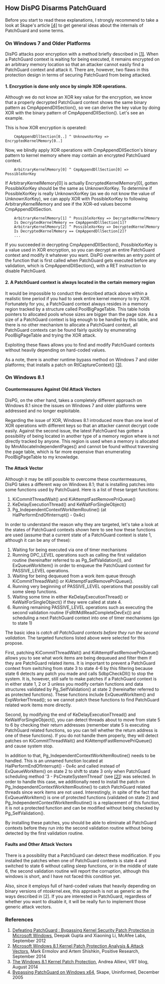 How DisPG Disarms PatchGuard
---------------

Before you start to read these explanations, I strongly recommend to take a look at Skape's article [[4]](http://www.uninformed.org/?v=3&a=3) to get general ideas about the internals of PatchGuard and some terms.

### On Windows 7 and Older Platforms
DisPG attacks poor encryption with a method briefly described in [[1]](http://www.mcafee.com/us/resources/reports/rp-defeating-patchguard.pdf). When a PatchGuard context is waiting for being executed, it remains encrypted on an arbitrary memory location so that an attacker cannot easily find a PatchGuard context and attack it. There are, however, two flaws in this protection design in terms of securing PatchGuard from being attacked.

#### 1. Encryption is done only once by simple XOR operations.

  Although we do not know an XOR key value for the encryption, we know that a properly decrypted PatchGuard context shows the same binary pattern as CmpAppendDllSection(), so we can derive the key value by doing XOR with the binary pattern of CmpAppendDllSection(). Let's see an example.

  This is how XOR encryption is operated:

        CmpAppendDllSection[0..] ^ UnknownXorKey => EncryptedKernelMemory[0..]

  Now, we blindly apply XOR operations with CmpAppendDllSection's binary pattern to kernel memory where may contain an encrypted PatchGuard context.

        ArbitraryKernelMemory[0] ^ CmpAppendDllSection[0] => PossibleXorKey

  If ArbitraryKernelMemory[0] is actually EncryptedKernelMemory[0], gotten PossibleXorKey should be the same as UnknownXorKey. To determine if PossibleXorKey is really UnknownXorKey (as we do not know the value of UnknownXorKey), we can apply XOR with PossibleXorKey to following ArbitraryKernelMemory and see if the XOR-ed values become CmpAppendDllSection.

        ArbitraryKernelMemory[1] ^ PossibleXorKey => DecryptedKernelMemory
        Is DecryptedKernelMemory == CmpAppendDllSection[1]?
        ArbitraryKernelMemory[2] ^ PossibleXorKey => DecryptedKernelMemory
        Is DecryptedKernelMemory == CmpAppendDllSection[2]?
        ...

  If you succeeded in decrypting CmpAppendDllSection(), PossibleXorKey is a value used in XOR encryption, so you can decrypt an entire PatchGuard context and modify it whatever you want. DisPG overwrites an entry point of the function that is first called when PatchGuard gets executed before any validation, which is CmpAppendDllSection(), with a RET instruction to disable PatchGuard.

#### 2. A PatchGuard context is always located in the certain memory region

  It would be impossible to conduct the described attack above within a realistic time period if you had to seek entire kernel memory to try XOR. Fortunately for you, a PatchGuard context always resides in a memory region tracked by a structure called PoolBigPageTable. This table holds pointers to allocated pools whose sizes are bigger than the page size. As a size of a PatchGuard context is big enough to be handled by this table, and there is no other mechanism to allocate a PatchGuard context, all PatchGuard contexts can be found fairly quickly by enumerating PoolBigPageTable and trying the XOR attack.

Exploiting these flaws allows you to find and modify PatchGuard contexts without heavily depending on hard-coded values.

As a note, there is another runtime bypass method on Windows 7 and older platforms; that installs a patch on RtlCaptureContext() [[3]](http://vrt-blog.snort.org/2014/08/the-windows-81-kernel-patch-protection.html).

### On Windows 8.1

#### Countermeasures Against Old Attack Vectors

DisPG, on the other hand, takes a completely different approach on Windows 8.1 since the issues on Windows 7 and older platforms were addressed and no longer exploitable.

Regarding the issue of XOR, Windows 8.1 introduced more than one level of XOR operations with different keys so that an attacker cannot decrypt code easily. Against the second issue, the latest PatchGuard has gotten a possibility of being located in another type of a memory region where is not directly tracked by anyone. This region is used when a memory is allocated by MmAllocateIndependentPages() and cannot be found without traversing the page table, which is far more expensive than enumerating PoolBigPageTable to my knowledge.

#### The Attack Vector

Although it may be still possible to overcome these countermeasures, DisPG takes a different way on Windows 8.1; that is installing patches into some functions used by PatchGuard. Here is a list of these target functions:

1. KiCommitThreadWait() and KiAttemptFastRemovePriQueue()
1. KeDelayExecutionThread() and KeWaitForSingleObject()
1. Pg_IndependentContextWorkItemRoutine() (at HalPerformEndOfInterrupt() - 0x4c)

In order to understand the reason why they are targeted, let's take a look at the states of PatchGuard contexts shown here to see how these functions are used (assume that a current state of a PatchGuard context is state 1, although it can be any of these):

1. Waiting for being executed via one of timer mechanisms
1. Running DPC\_LEVEL operations such as calling the first validation routine (hereinafter referred to as Pg\_SelfValidation()), and ExQueueWorkItem() in order to enqueue the PatchGuard context for PASSIVE\_LEVEL operations.
1. Waiting for being dequeued from a work item queue through KiCommitThreadWait() or KiAttemptFastRemovePriQueue().
1. Running very beginning of PASSIVE\_LEVEL operations that possibly call some sleep functions.
1. Waiting some time in either KeDelayExecutionThread() or KeWaitForSingleObject() if they were called at state 4.
1. Running remaining PASSIVE\_LEVEL operations such as executing the second validation routine (FsRtlMdlReadCompleteDevEx()) and scheduling a next PatchGuard context into one of timer mechanisms (go to state 1)

The basic idea is _catch all PatchGuard contexts before they run the second validation._ The targeted functions listed above were selected for this propose.

First, patching KiCommitThreadWait() and KiAttemptFastRemovePriQueue() allows you to see what work items are being dequeued and filter them if they are PatchGuard related items. It is important to prevent a PatchGuard context from switching from state 3 to state 4-6 by this filtering because state 6 detects any patch you made and calls SdbpCheckDll() to stop the system. It is, however, still safe to make patches if a PatchGuard context is in either state 1, 2 or 3 unless you modify certain functions and data structures validated by Pg\_SelfValidation() at state 2 (hereinafter referred to as protected functions). These functions include ExQueueWorkItem() and ExpWorkerThread(); so we cannot patch these functions to find PatchGuard related work items more directly.

Second, by modifying the end of KeDelayExecutionThread() and KeWaitForSingleObject(), you can detect threads about to move from state 5 to 6 by checking their return addresses (remember state 5 is executing PatchGuard related functions, so you can tell whether the return address is one of these functions). If you do not handle them properly, they will detect patches on KiCommitThreadWait() and KiAttemptFastRemovePriQueue() and cause system stop.

In addition to that, Pg\_IndependentContextWorkItemRoutine() needs to be handled. This is an unnamed function located at HalPerformEndOfInterrupt() - 0x4c and called instead of ExQueueWorkItem() on state 2 to shift to state 3 only when PatchGuard scheduling method '3 - PsCreateSystemThread' (see [[2]](http://blog.ptsecurity.com/2014/09/microsoft-windows-81-kernel-patch.html)) was selected. In order to handle this case, we additionally need to install the patch on Pg\_IndependentContextWorkItemRoutine() to catch PatchGuard related threads since work items are not used. Interestingly, in spite of the fact that ExQueueWorkItem() is one of protected functions (validated on state 2) and Pg\_IndependentContextWorkItemRoutine() is a replacement of this function, it is not a protected function and can be modified without being checked by Pg_SelfValidation().

By installing these patches, you should be able to eliminate all PatchGuard contexts before they run into the second validation routine without being detected by the first validation routine.

#### Faults and Other Attack Vectors

There is a possibility that a PatchGuard can detect these modification. If you installed the patches when one of PatchGuard contexts is state 4 and switched to state 6 without calling sleep functions, or in the middle of state 6, the second validation routine will report the corruption, although this windows is short, and I have not faced this condition yet.

Also, since it employs full of hard-coded values that heavily depending on binary versions of ntoskrnel.exe, this approach is not as generic as the ways described in [2]. If you are interested in PatchGuard, regardless of whether you want to disable it, it will be really fun to implement those generic attack vectors.

### References

1. [Defeating PatchGuard : Bypassing Kernel Security Patch Protection in Microsoft Windows](http://www.mcafee.com/us/resources/reports/rp-defeating-patchguard.pdf), Deepak Gupta and  Xiaoning Li, McAfee Labs, September 2012
1. [Microsoft Windows 8.1 Kernel Patch Protection Analysis & Attack Vectors](http://blog.ptsecurity.com/2014/09/microsoft-windows-81-kernel-patch.html), Mark Ermolov and Artem Shishkin, Positive Research, September 2014
1. [The Windows 8.1 Kernel Patch Protection](http://vrt-blog.snort.org/2014/08/the-windows-81-kernel-patch-protection.html), Andrea Allievi, VRT blog, August 2014
1. [Bypassing PatchGuard on Windows x64](http://www.uninformed.org/?v=3&a=3), Skape, Uninformed, December 2005

